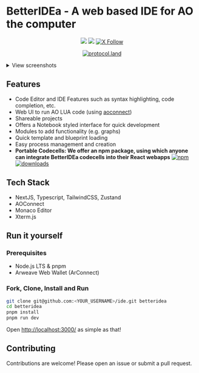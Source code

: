 # BetterIDEa - A web based IDE for AO the computer

<center>

[![](https://img.shields.io/badge/Visit_the_IDE-lightgreen)](https://ide.betteridea.dev)
[![](https://img.shields.io/badge/Read_the_docs-lightgreen)](https://docs.betteridea.dev)
[![X Follow](https://img.shields.io/twitter/follow/betteridea_dev)](https://twitter.com/betteridea_dev)

[![protocol.land](https://arweave.net/eZp8gOeR8Yl_cyH9jJToaCrt2He1PHr0pR4o-mHbEcY)](https://protocol.land/#/repository/b4b210a3-a1ec-4b6b-8e0e-a37bdfa7a22a)

</center>


<details>
<summary>View screenshots</summary>

![ao-landing](https://docs.betteridea.dev/_next/static/media/ao-landing.48470057.png)

![ao-notebook](https://docs.betteridea.dev/_next/static/media/nb-interface.7fd5a62f.png)

![file-editor](https://docs.betteridea.dev/_next/static/media/file-interface.79dcb8e5.png)

</details>

## Features

- Code Editor and IDE Features such as syntax highlighting, code completion, etc.
- Web UI to run AO LUA code (using [aoconnect](https://www.npmjs.com/package/@permaweb/aoconnect))
- Shareable projects
- Offers a Notebook styled interface for quick development
- Modules to add functionality (e.g. graphs)
- Quick template and blueprint loading
- Easy process management and creation
- **Portable Codecells: We offer an npm package, using which anyone can integrate BetterIDEa codecells into their React webapps** [![npm](https://img.shields.io/badge/@betteridea/codecell-npm-red)](https://www.npmjs.com/package/@betteridea/codecell) [![downloads](https://img.shields.io/npm/dt/@betteridea/codecell?color=red)](https://www.npmjs.com/package/@betteridea/codecell)




## Tech Stack

- NextJS, Typescript, TailwindCSS, Zustand
- AOConnect
- Monaco Editor
- Xterm.js

## Run it yourself

### Prerequisites

- Node.js LTS & pnpm
- Arweave Web Wallet (ArConnect)

### Fork, Clone, Install and Run

```bash
git clone git@github.com:<YOUR_USERNAME>/ide.git betteridea
cd betteridea
pnpm install
pnpm run dev
```

Open [http://localhost:3000/](http://localhost:3000/) as simple as that!

## Contributing

Contributions are welcome! Please open an issue or submit a pull request.
